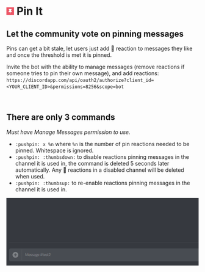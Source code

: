 ﻿# <img src="./pin-it.png" height="20"> Pin It

## Let the community vote on pinning messages

Pins can get a bit stale, let users just add 📌 reaction to messages they like and once the threshold is met it is pinned.

Invite the bot with the ability to manage messages (remove reactions if someone tries to pin their own message), and add reactions: `https://discordapp.com/api/oauth2/authorize?client_id=<YOUR_CLIENT_ID>&permissions=8256&scope=bot`

<br />

## There are only 3 commands

*Must have Manage Messages permission to use.*

- `:pushpin: x %n` where `%n` is the number of pin reactions needed to be pinned. Whitespace is ignored.
- `:pushpin: :thumbsdown:` to disable reactions pinning messages in the channel it is used in, the command is deleted 5 seconds later automatically. Any 📌 reactions in a disabled channel will be deleted when used.
- `:pushpin: :thumbsup:` to re-enable reactions pinning messages in the channel it is used in.

![Pinned](./pinning.gif)

